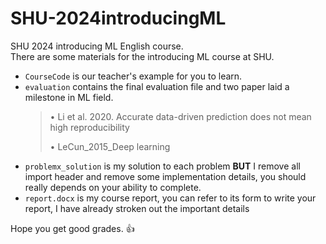 # SHU-2024introducingML
SHU 2024 introducing ML English course.  
There are some materials for the introducing ML course at SHU.

+ `CourseCode` is our teacher's example for you to learn.
+ `evaluation` contains the final evaluation file and two paper laid a milestone in ML field.
  > •	Li et al. 2020. Accurate data-driven prediction does not mean high reproducibility
  > 
  > • LeCun_2015_Deep learning
+ `problemx_solution` is my solution to each problem **BUT** I remove all import header and remove some implementation details, you should really depends on your ability to complete.
+ `report.docx` is my course report, you can refer to its form to write your report, I have already stroken out the important details 

Hope you get good grades. :+1:
